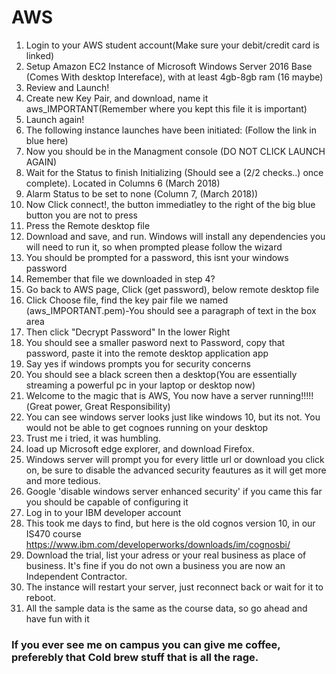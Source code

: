 # AWS

1. Login to your AWS student account(Make sure your debit/credit card is linked)
2. Setup Amazon EC2 Instance of Microsoft Windows Server 2016 Base (Comes With desktop Intereface), with at least 4gb-8gb ram (16 maybe)
3. Review and Launch!
4. Create new Key Pair, and download, name it aws_IMPORTANT(Remember where you kept this file it is important)
5. Launch again!
6. The following instance launches have been initiated: (Follow the link in blue here)
7. Now you should be in the Managment console (DO NOT CLICK LAUNCH AGAIN)
8. Wait for the Status to finish Initializing (Should see a (2/2 checks..) once complete). Located in Columns 6 (March 2018)
9. Alarm Status to be set to none (Column 7, (March 2018))
10. Now Click connect!, the button immediatley to the right of the big blue button you are not to press
11. Press the Remote desktop file
11. Download and save, and run. Windows will install any dependencies you will need to run it, so when prompted please follow the wizard
12. You should be prompted for a password, this isnt your windows password
13. Remember that file we downloaded in step 4?
14. Go back to AWS page, Click (get password), below remote desktop file
15. Click Choose file, find the key pair file we named (aws_IMPORTANT.pem)-You should see a paragraph of text in the box area
16. Then click "Decrypt Password" In the lower Right
17. You should see a smaller pasword next to Password, copy that password, paste it into the remote desktop application app
18. Say yes if windows prompts you for security concerns
19. You should see a black screen then a desktop(You are essentially streaming a powerful pc in your laptop or desktop now)
20. Welcome to the magic that is AWS, You now have a server running!!!!!(Great power, Great Responsibility)
22. You can see windows server looks just like windows 10, but its not. You would not be able to get cognoes running on your desktop
23. Trust me i tried, it was humbling.
24. load up Microsoft edge explorer, and download Firefox.
25. Windows server will prompt you for every little url or download you click on, be sure to disable the advanced security feautures as it will get more and more tedious. 
26. Google 'disable windows server enhanced security' if you came this far you should be capable of configuring it
27. Log in to your IBM developer account
18. This took me days to find, but here is the old cognos version 10, in our IS470 course 
https://www.ibm.com/developerworks/downloads/im/cognosbi/
19. Download the trial, list your adress or your real business as place of business. It's fine if you do not own a business you are now an Independent Contractor.
20. The instance will restart your server, just reconnect back or wait for it to reboot.
21. All the sample data is the same as the course data, so go ahead and have fun with it

### If you ever see me on campus you can give me coffee, preferebly that Cold brew stuff that is all the rage.
